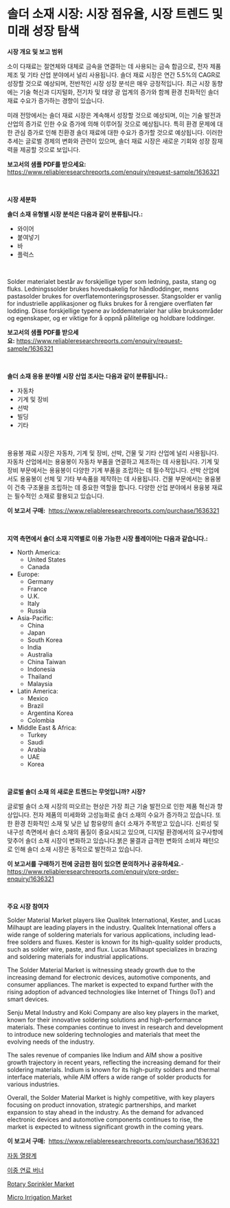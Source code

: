 <p><h1>솔더 소재 시장: 시장 점유율, 시장 트렌드 및 미래 성장 탐색</h1></p><p><strong>시장 개요 및 보고 범위</strong></p>
<p><p>소이 다재료는 절연체와 대체로 금속을 연결하는 데 사용되는 금속 합금으로, 전자 제품 제조 및 기타 산업 분야에서 널리 사용됩니다. 솔더 재료 시장은 연간 5.5%의 CAGR로 성장할 것으로 예상되며, 전반적인 시장 성장 분석은 매우 긍정적입니다. 최근 시장 동향에는 기술 혁신과 디지털화, 전기차 및 태양 광 업계의 증가와 함께 환경 친화적인 솔더 재료 수요가 증가하는 경향이 있습니다.</p><p>미래 전망에서는 솔더 재료 시장은 계속해서 성장할 것으로 예상되며, 이는 기술 발전과 산업의 증가로 인한 수요 증가에 의해 이루어질 것으로 예상됩니다. 특히 환경 문제에 대한 관심 증가로 인해 친환경 솔더 재료에 대한 수요가 증가할 것으로 예상됩니다. 이러한 추세는 글로벌 경제의 변화와 관련이 있으며, 솔더 재료 시장은 새로운 기회와 성장 잠재력을 제공할 것으로 보입니다.</p></p>
<p><strong>보고서의 샘플 PDF를 받으세요:</strong> <a href="https://www.reliableresearchreports.com/enquiry/request-sample/1636321">https://www.reliableresearchreports.com/enquiry/request-sample/1636321</a></p>
<p>&nbsp;</p>
<p><strong>시장 세분화</strong></p>
<p><strong>솔더 소재 유형별 시장 분석은 다음과 같이 분류됩니다.:</strong></p>
<p><ul><li>와이어</li><li>붙여넣기</li><li>바</li><li>플럭스</li></ul></p>
<p>&nbsp;</p>
<p><p>Solder materialet består av forskjellige typer som ledning, pasta, stang og fluks. Ledningssolder brukes hovedsakelig for håndloddinger, mens pastasolder brukes for overflatemonteringsprosesser. Stangsolder er vanlig for industrielle applikasjoner og fluks brukes for å rengjøre overflaten før lodding. Disse forskjellige typene av loddematerialer har ulike bruksområder og egenskaper, og er viktige for å oppnå pålitelige og holdbare loddinger.</p></p>
<p><strong>보고서의 샘플 PDF를 받으세요:</strong>&nbsp;<a href="https://www.reliableresearchreports.com/enquiry/request-sample/1636321">https://www.reliableresearchreports.com/enquiry/request-sample/1636321</a></p>
<p>&nbsp;</p>
<p><strong> 솔더 소재 응용 분야별 시장 산업 조사는 다음과 같이 분류됩니다.:</strong></p>
<p><ul><li>자동차</li><li>기계 및 장비</li><li>선박</li><li>빌딩</li><li>기타</li></ul></p>
<p>&nbsp;</p>
<p><p>용융봉 재료 시장은 자동차, 기계 및 장비, 선박, 건물 및 기타 산업에 널리 사용됩니다. 자동차 산업에서는 용융봉이 자동차 부품을 연결하고 제조하는 데 사용됩니다. 기계 및 장비 부문에서는 용융봉이 다양한 기계 부품을 조립하는 데 필수적입니다. 선박 산업에서도 용융봉이 선체 및 기타 부속품을 제작하는 데 사용됩니다. 건물 부문에서는 용융봉이 건축 구조물을 조립하는 데 중요한 역할을 합니다. 다양한 산업 분야에서 용융봉 재료는 필수적인 소재로 활용되고 있습니다.</p></p>
<p><strong>이 보고서 구매:</strong>&nbsp; <a href="https://www.reliableresearchreports.com/purchase/1636321">https://www.reliableresearchreports.com/purchase/1636321</a></p>
<p>&nbsp;</p>
<p><strong>지역 측면에서 솔더 소재 지역별로 이용 가능한 시장 플레이어는 다음과 같습니다.:</strong></p>
<p><ul>
    <li>
        North America:
        <ul>
            <li>United States</li>
            <li>Canada</li>
        </ul>
    </li>
    <li>
        Europe:
        <ul>
            <li>Germany</li>
            <li>France</li>
            <li>U.K.</li>
            <li>Italy</li>
            <li>Russia</li>
        </ul>
    </li>
    <li>
        Asia-Pacific:
        <ul>
            <li>China</li>
            <li>Japan</li>
            <li>South Korea</li>
            <li>India</li>
            <li>Australia</li>
            <li>China Taiwan</li>
            <li>Indonesia</li>
            <li>Thailand</li>
            <li>Malaysia</li>
        </ul>
    </li>
    <li>
        Latin America:
        <ul>
            <li>Mexico</li>
            <li>Brazil</li>
            <li>Argentina Korea</li>
            <li>Colombia</li>
        </ul>
    </li>
    <li>
        Middle East & Africa:
        <ul>
            <li>Turkey</li>
            <li>Saudi</li>
            <li>Arabia</li>
            <li>UAE</li>
            <li>Korea</li>
        </ul>
    </li>
    </ul></p>
<p>&nbsp;</p>
<p><strong>글로벌 솔더 소재 의 새로운 트렌드는 무엇입니까? 시장?</strong></p>
<p><p>글로벌 솔더 소재 시장의 떠오르는 현상은 가장 최근 기술 발전으로 인한 제품 혁신과 향상입니다. 전자 제품의 미세화와 고성능화로 솔더 소재의 수요가 증가하고 있습니다. 또한 환경 친화적인 소재 및 낮은 납 함유량의 솔더 소재가 주목받고 있습니다. 신뢰성 및 내구성 측면에서 솔더 소재의 품질이 중요시되고 있으며, 디지털 환경에서의 요구사항에 맞추어 솔더 소재 시장이 변화하고 있습니다.붉은 물결과 급격한 변화의 소비자 패턴으로 인해 솔더 소재 시장은 동적으로 발전하고 있습니다.</p></p>
<p><strong>이 보고서를 구매하기 전에 궁금한 점이 있으면 문의하거나 공유하세요.</strong>- <a href="https://www.reliableresearchreports.com/enquiry/pre-order-enquiry/1636321">https://www.reliableresearchreports.com/enquiry/pre-order-enquiry/1636321</a></p>
<p>&nbsp;</p>
<p><strong>주요 시장 참여자</strong></p>
<p><p>Solder Material Market players like Qualitek International, Kester, and Lucas Milhaupt are leading players in the industry. Qualitek International offers a wide range of soldering materials for various applications, including lead-free solders and fluxes. Kester is known for its high-quality solder products, such as solder wire, paste, and flux. Lucas Milhaupt specializes in brazing and soldering materials for industrial applications.</p><p>The Solder Material Market is witnessing steady growth due to the increasing demand for electronic devices, automotive components, and consumer appliances. The market is expected to expand further with the rising adoption of advanced technologies like Internet of Things (IoT) and smart devices.</p><p>Senju Metal Industry and Koki Company are also key players in the market, known for their innovative soldering solutions and high-performance materials. These companies continue to invest in research and development to introduce new soldering technologies and materials that meet the evolving needs of the industry.</p><p>The sales revenue of companies like Indium and AIM show a positive growth trajectory in recent years, reflecting the increasing demand for their soldering materials. Indium is known for its high-purity solders and thermal interface materials, while AIM offers a wide range of solder products for various industries.</p><p>Overall, the Solder Material Market is highly competitive, with key players focusing on product innovation, strategic partnerships, and market expansion to stay ahead in the industry. As the demand for advanced electronic devices and automotive components continues to rise, the market is expected to witness significant growth in the coming years.</p></p>
<p><strong>이 보고서 구매:</strong>&nbsp;&nbsp;<a href="https://www.reliableresearchreports.com/purchase/1636321">https://www.reliableresearchreports.com/purchase/1636321</a></p>
<p><p><a href="https://github.com/ZacharyScthmitt4465/Market-Research-Report-List-1/blob/main/45605147710.md">자동 열량계</a></p><p><a href="https://github.com/lkwggful07722/Market-Research-Report-List-1/blob/main/77896577709.md">이중 연료 버너</a></p><p><a href="https://issuu.com/reportprime-2/docs/rotary-sprinkler-market-size-2030.pptx">Rotary Sprinkler Market</a></p><p><a href="https://issuu.com/reportprime-2/docs/micro-irrigation-market-size-2030.pptx">Micro Irrigation Market</a></p></p>
